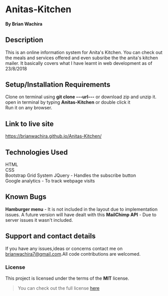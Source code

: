 # Anitas-Kitchen
#### 
#### By **Brian Wachira**
## Description
This is an online information system for Anita's Kitchen. You can check out the meals and services offered and even subsribe the the anita's kitchen mailer. It basically covers what I have learnt in web development as of 23/8/2018
## Setup/Installation Requirements
Clone on terminal using **git clone ---url---** or download zip and unzip it.
open in terminal by typing **Anitas-Kitchen** or double click it
<br/>Run it on any browser.
## Link to live site
https://brianwachira.github.io/Anitas-Kitchen/
## Technologies Used
HTML<br/>
CSS<br/>
Bootstrap Grid System
JQuery - Handles the subscribe button<br/>
Google analytics - To track webpage visits
## Known Bugs
**Hamburger menu** - It is not included in the layout due to implementation issues. A future version will have dealt with this
**MailChimp API** - Due to server issues it wasn't included.
## Support and contact details
If you have any issues,ideas or concerns contact me on<a href="https://mail.google.com/mail/?view=cm&fs=1&to=brianwachira7@gmail.com" target="_blank"> brianwachira7@gmail.com</a>.All code contributions are welcomed.
### License
This project is licensed under the terms of the **MIT** license.

>You can check out the full license [here](https://github.com/brianwachira/Anitas-Kitchen/blob/master/LICENSE)  

